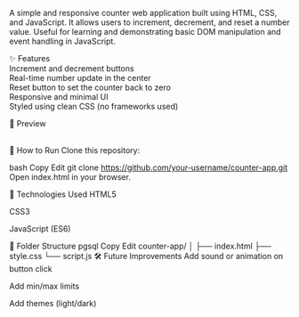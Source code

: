A simple and responsive counter web application built using HTML, CSS, and JavaScript. It allows users to increment, decrement, and reset a number value. Useful for learning and demonstrating basic DOM manipulation and event handling in JavaScript.

✨ Features <br>
Increment and decrement buttons
<br>
Real-time number update in the center
<br>
Reset button to set the counter back to zero
<br>
Responsive and minimal UI
<br>
Styled using clean CSS (no frameworks used)

📸 Preview <br><br>

🚀 How to Run
Clone this repository:

bash
Copy
Edit
git clone https://github.com/your-username/counter-app.git
Open index.html in your browser.

🧠 Technologies Used
HTML5

CSS3

JavaScript (ES6)

📂 Folder Structure
pgsql
Copy
Edit
counter-app/
│
├── index.html
├── style.css
└── script.js
🛠️ Future Improvements
Add sound or animation on button click

Add min/max limits

Add themes (light/dark)

